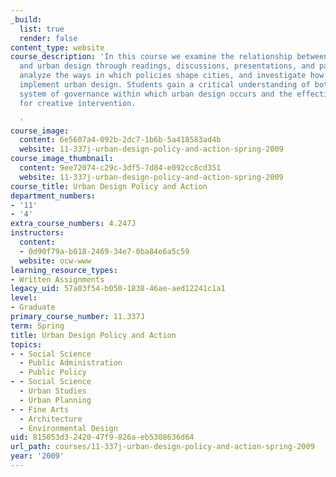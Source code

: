 ```yaml
---
_build:
  list: true
  render: false
content_type: website
course_description: 'In this course we examine the relationship between public policy
  and urban design through readings, discussions, presentations, and papers. We also
  analyze the ways in which policies shape cities, and investigate how governments
  implement urban design. Students gain a critical understanding of both the complex
  system of governance within which urban design occurs and the effective tools available
  for creative intervention.

  '
course_image:
  content: 6e5607a4-092b-2dc7-1b6b-5a418583ad4b
  website: 11-337j-urban-design-policy-and-action-spring-2009
course_image_thumbnail:
  content: 9ee72074-c29c-3df5-7d84-e092cc8cd351
  website: 11-337j-urban-design-policy-and-action-spring-2009
course_title: Urban Design Policy and Action
department_numbers:
- '11'
- '4'
extra_course_numbers: 4.247J
instructors:
  content:
  - 0d90f79a-b018-2469-34e7-0ba84e6a5c59
  website: ocw-www
learning_resource_types:
- Written Assignments
legacy_uid: 57a03f54-b050-1838-46ae-aed12241c1a1
level:
- Graduate
primary_course_number: 11.337J
term: Spring
title: Urban Design Policy and Action
topics:
- - Social Science
  - Public Administration
  - Public Policy
- - Social Science
  - Urban Studies
  - Urban Planning
- - Fine Arts
  - Architecture
  - Environmental Design
uid: 815053d3-2420-47f9-826a-eb5308636d64
url_path: courses/11-337j-urban-design-policy-and-action-spring-2009
year: '2009'
---
```

